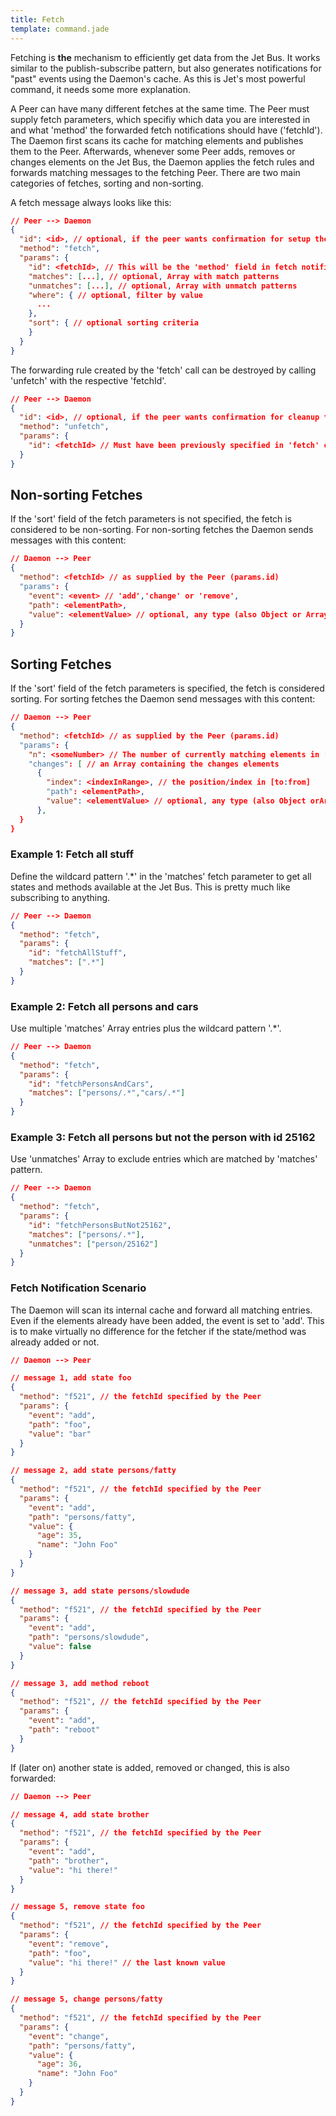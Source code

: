 ```yaml
---
title: Fetch
template: command.jade
---
```


Fetching is __the__ mechanism to efficiently get data from the Jet
Bus. It works similar to the publish-subscribe pattern, but also
generates notifications for "past" events using the Daemon's cache. As this is
Jet's most powerful command, it needs some more explanation.

A Peer can have many different fetches at the same time. The Peer must supply fetch parameters, which specifiy which data you are
interested in and what 'method' the forwarded fetch notifications should
have ('fetchId'). The Daemon first scans its cache for matching elements
and publishes them to the Peer. Afterwards, whenever some Peer adds, removes
or changes elements on the Jet Bus, the Daemon applies the fetch rules
and forwards matching messages to the fetching Peer. There are two
main categories of fetches, sorting and non-sorting. 

A fetch message always looks like this:

```JSON
// Peer --> Daemon
{
  "id": <id>, // optional, if the peer wants confirmation for setup the fetch rule
  "method": "fetch",
  "params": {
    "id": <fetchId>, // This will be the 'method' field in fetch notifications
    "matches": [...], // optional, Array with match patterns 
    "unmatches": [...], // optional, Array with unmatch patterns
    "where": { // optional, filter by value
      ...
    },
    "sort": { // optional sorting criteria
    }    
  }
}
```

The forwarding rule created by the 'fetch' call can be destroyed by
calling 'unfetch' with the respective 'fetchId'.

```JSON
// Peer --> Daemon
{
  "id": <id>, // optional, if the peer wants confirmation for cleanup the fetch rule
  "method": "unfetch",
  "params": {
    "id": <fetchId> // Must have been previously specified in 'fetch' call
  }
}
```

## Non-sorting Fetches

If the 'sort' field of the fetch parameters is not specified, the fetch
is considered to be non-sorting. For non-sorting fetches the Daemon
sends messages with this content:

```JSON
// Daemon --> Peer
{
  "method": <fetchId> // as supplied by the Peer (params.id)
  "params": {
    "event": <event> // 'add','change' or 'remove',
    "path": <elementPath>,
    "value": <elementValue> // optional, any type (also Object or Arrays)
  }
}
```

## Sorting Fetches

If the 'sort' field of the fetch parameters is specified, the fetch is
considered sorting. For sorting fetches the Daemon send messages with
this content:

```JSON
// Daemon --> Peer
{
  "method": <fetchId> // as supplied by the Peer (params.id)
  "params": {
    "n": <someNumber> // The number of currently matching elements in [to:from]
    "changes": [ // an Array containing the changes elements
      {
        "index": <indexInRange>, // the position/index in [to:from]
        "path": <elementPath>,
        "value": <elementValue> // optional, any type (also Object orArrays)
      },
  }
}
```

### Example 1: Fetch all stuff

Define the wildcard pattern '.*' in the 'matches' fetch parameter to
get all states and methods available at the Jet Bus. This is pretty
much like subscribing to anything.

```JSON
// Peer --> Daemon
{
  "method": "fetch",
  "params": {
    "id": "fetchAllStuff",
    "matches": [".*"]
  }
}
```

### Example 2: Fetch all persons and cars

Use multiple 'matches' Array entries plus the wildcard pattern '.*'.

```JSON
// Peer --> Daemon
{
  "method": "fetch",
  "params": {
    "id": "fetchPersonsAndCars",
    "matches": ["persons/.*","cars/.*"]
  }
}
```

### Example 3: Fetch all persons but not the person with id 25162

Use 'unmatches' Array to exclude entries which are matched by
'matches' pattern. 

```JSON
// Peer --> Daemon
{
  "method": "fetch",
  "params": {
    "id": "fetchPersonsButNot25162",
    "matches": ["persons/.*"],
    "unmatches": ["person/25162"]
  }
}
```

### Fetch Notification Scenario

The Daemon will scan its internal cache and forward all matching
entries. Even if the elements already have been added, the event is
set to 'add'. This is to make virtually no difference for the fetcher if the
state/method was already added or not.

```JSON
// Daemon --> Peer

// message 1, add state foo
{
  "method": "f521", // the fetchId specified by the Peer
  "params": {
    "event": "add",
    "path": "foo",
    "value": "bar"
  }
}

// message 2, add state persons/fatty
{
  "method": "f521", // the fetchId specified by the Peer
  "params": {
    "event": "add",
    "path": "persons/fatty",
    "value": {
      "age": 35,
      "name": "John Foo"
    }
  }
}

// message 3, add state persons/slowdude
{
  "method": "f521", // the fetchId specified by the Peer
  "params": {
    "event": "add",
    "path": "persons/slowdude",
    "value": false
  }
}

// message 3, add method reboot
{
  "method": "f521", // the fetchId specified by the Peer
  "params": {
    "event": "add",
    "path": "reboot"
  }
}
```

If (later on) another state is added, removed or changed, this is also forwarded:

```JSON
// Daemon --> Peer

// message 4, add state brother
{
  "method": "f521", // the fetchId specified by the Peer
  "params": {
    "event": "add",
    "path": "brother",
    "value": "hi there!"
  }
}

// message 5, remove state foo
{
  "method": "f521", // the fetchId specified by the Peer
  "params": {
    "event": "remove",
    "path": "foo",
    "value": "hi there!" // the last known value
  }
}

// message 5, change persons/fatty
{
  "method": "f521", // the fetchId specified by the Peer
  "params": {
    "event": "change",
    "path": "persons/fatty",
    "value": {
      "age": 36,
      "name": "John Foo"
    }   
  }
}
```


